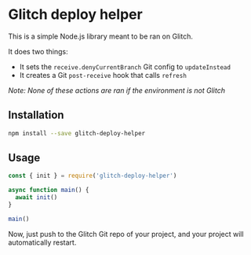 # Glitch deploy helper

This is a simple Node.js library meant to be ran on Glitch.

It does two things:

* It sets the `receive.denyCurrentBranch` Git config to `updateInstead`
* It creates a Git `post-receive` hook that calls `refresh`

*Note: None of these actions are ran if the environment is not Glitch*

## Installation

```bash
npm install --save glitch-deploy-helper
```

## Usage

```js
const { init } = require('glitch-deploy-helper')

async function main() {
  await init()
}

main()
```

Now, just push to the Glitch Git repo of your project, and your project will automatically restart.
